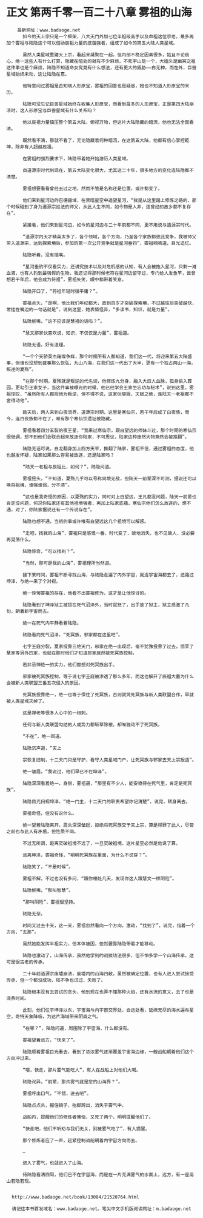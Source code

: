# 正文 第两千零一百二十八章 雾祖的山海
        最新网址：www.badaoge.net
          如今的天上宗只是一个框架，八大天门外加七位半祖级高手以及血祖这位宗老，最多再加个雾祖与陆隐这个可以借助辰祖力量的底蕴强者，组成了如今的第五大陆人类星域。
      
          虽然人类星域重建天上宗，看起来凝聚在一起，但内部不稳定因素很多，姑且不论痕心，绝一这些人有什么打算，隐藏在暗处的就有不少麻烦，不死宇山是一个，大姐头是幽冥之祖这件事也是个麻烦，陆隐不知道命女究竟有什么想法，还有更大的威胁——白无神，而在外，巨兽星域始终未动，这让陆隐在意。
      
          他特意问过雾祖是否知晓人形原宝，雾祖的回答也是疑惑，她也不知道人形原宝的来历。
      
          陆隐可没忘记巨兽星域始终在收集人形原宝，而看到最多的人形原宝，正是第四大陆崩溃时，这人形原宝与巨兽星域有什么关系吗？
      
          他以辰祖力量镇压整个第五大陆，俯视万物，但这片大陆隐藏的暗流，他也无法全部看清。
      
          既然看不清，那就不看了，无论隐藏着何种暗流，在这第五大陆，他都有信心掌控乾坤，除非有人超越辰祖。
      
          在雾祖的强烈要求下，陆隐带着她开始游历人类星域。
      
          自道源宗时代到现在，第五大陆变化很大，尤其这二十年，很多地方的变化连陆隐都不清楚。
      
          雾祖想要看看曾经去过之地，然而不管是名称还是位置，或许都变了。
      
          他们来到星河边的巴德疆域，在黑暗星空中遥望星河，“我是从这里踏上修炼之路的，那个时候碰到了身为道源宗巡法的师父，从此人生不同，如今物是人非，连曾经的故乡都不复存在”。
      
          紧接着，他们来到星河边，如今的星河边与二十年前都不同，更不用说与道源宗时代。
      
          “道源宗内天才精英太多了，各个领域，各个方向，乃至各个家族都彼此竞争，我被师父带入道源宗，达到探索境后，参加的第一次公开竞争就是星河垂钓”，雾祖喃喃道，目光追忆。
      
          陆隐听着，没有插嘴。
      
          “星河垂钓不仅看实力，还讲究技术以及对危机感的认知，有人会被拖入星河，只剩一滩血液，也有人钓到最强悍的生物，我还记得那时候老符在星河边留守过，专门给人发鱼竿，谁曾想若干年后，他会成为符祖”，雾祖失笑，眼中都带着笑意。
      
          陆隐开口了，“符祖年轻时很平庸？”。
      
          雾祖点头，“是啊，他比我们年纪都大，直到百岁才突破探索境，不过越往后突破越快，常挂在嘴边的一句话就是”，说到这里，她表情怪异，“多读书，知识，就是力量”。
      
          陆隐抿嘴，“这不应该是慧祖的话吗？”。
      
          “慧文那家伙喜欢说，知识，不仅仅是力量”，雾祖道。
      
          陆隐无语，好有道理。
      
          “一个个天骄英杰璀璨争辉，那个时候所有人都知道，我们这一代，将迎来第五大陆盛事，但谁也没想到盛事那么恢弘，九山八海，在我们这一代出了大半，更有一个独占两山一海，叛逆的夏殇”。
      
          “在那个时期，夏殇就是叛逆的代名词，他修炼九分身，融入大巨人血脉，孤身偷入葬园，更勾引王家女子，当这件事被曝光的时候，他已经学会王家坐忘功与秘术”，说到这里，雾祖惊叹，“虽然所有人都视他为叛逆，但不得不说，这家伙够狠，天赋之绝，连陆天一老祖都不舍得动他”。
      
          数天后，两人来到白夜流界，道源宗时期，这里是寒仙宗，若干年后成了白夜族，而今，连白夜族都不在了，唯有那个寒仙宗遗址被隐藏。
      
          雾祖看着四分五裂的夜王星，“我来过寒仙宗，跟白望远的师妹斗过，那个时期的寒仙宗很低调，想不到他们会联合起来放逐你陆家，不可思议，陆家这种庞然大物竟然会被推翻”。
      
          陆隐无话可说，白龙翻身加上四方天平，推翻了陆家，雾祖不信，通过雾祖的态度，他也越发怀疑，陆家如果那么容易被放逐，还是陆家吗？
      
          “陆天一老祖与辰祖比，如何？”，陆隐问道。
      
          雾祖摇头，“不知道，夏殇几乎可以号称同境无敌，但陆天一前辈深不可测，据说还可以唤将祖境，谁强谁弱，分不清”。
      
          “这也是我奇怪的原因，以夏殇的实力，同时对上白望远，王凡都没问题，陆天一前辈也肯定没问题，何况你陆家还有其他祖境强者，再加上陆家底蕴，寒仙宗他们怎么放逐的，想不通，对了，你陆家据说还有一个传说存在”。
      
          陆隐也想不通，当初的事或许唯有白望远这几个祖境可以解惑。
      
          “走吧，找我的山海”，雾祖只是感慨一番，时代变了，故地消失，也不见故人，没必要再晃荡什么。
      
          陆隐惊奇，“可以找到？”。
      
          “当然，那可是我的山海”，雾祖理所当然道。
      
          接下来时间，雾祖不断寻找山海，与陆隐走遍了内外宇宙，就连宇宙海都去了，还路过坤泽，与绝一来了个对视。
      
          绝一惊愕雾祖的存在，他看不出雾祖修为，这才是让他惊讶的。
      
          陆隐看到了坤泽狱主被锁在死气沼泽外，当时就怒了，出手放了狱主，狱主感激了几句，朝着新宇宙而去。
      
          绝一在死气内平静看着陆隐。
      
          陆隐看向死气沼泽，“死冥族，邪家都在这里吧”。
      
          七字王庭分裂，夏家投靠三绝天门，邪家在绝一出现后，毫不犹豫投靠了过去，惊呆了慧家等另外四家，也就在那时他们才知道邪家居然被死冥族控制。
      
          若非忌惮绝一的实力，他们都想对死冥族出手。
      
          邪家被死冥族控制，等于说七字王庭被渗透了那么多年，而这也解开了辰祖大墓为什么会被新人类联盟三番五次侵入的原因。
      
          死冥族投靠绝一，绝一也等于保住了死冥族，否则就凭死冥族与新人类联盟合作，早就被人类星域灭掉了。
      
          这是禅老等很多人心中的一根刺。
      
          任何与新人类联盟勾结的人或势力都斩草除根，却唯独动不了死冥族。
      
          “不在”，绝一回道。
      
          陆隐沉声道，“天上
      
          宗恢复旧制，十二天门只是守护，看守人类星域门户，让死冥族与邪家去天上宗报道”。
      
          绝一皱眉，“我说过，他们早已不在坤泽”。
      
          陆隐深深看着绝一，身侧，雾祖道，“那里有不少人，能安稳待在死气里，肯定是死冥族”。
      
          陆隐目光扫视坤泽，“绝一门主，十二天门的职责希望你记清楚”，说完，转身离去。
      
          雾祖奇怪，但没有说什么。
      
          绝一望着陆隐离开，眉头深深皱起，拒绝将死冥族交予天上宗，算是得罪了此人，尽管之前也与此人有矛盾，但性质不同。
      
          不过无所谓，距离突破祖境不远了，一旦突破祖境，这片星空必然是他说了算。
      
          远离坤泽，雾祖奇怪，“明明死冥族在里面，为什么不说穿？”。
      
          陆隐笑了，“不是时候”。
      
          雾祖不解，不过也没有多问，“跟你相处几天，发现你这人跟慧文一样阴险”。
      
          陆隐抿嘴，“那叫智慧”。
      
          “那叫阴险”，雾祖很坚持。
      
          陆隐无奈。
      
          时间又过去十天，这一天，雾祖忽然看向一个方向，激动，“找到了”，说完，指着一个方向，“去那”。
      
          虽然她能发挥半祖实力，但本体被困，依然要靠陆隐带着才能移动。
      
          陆隐也激动了，山海传承，虽然他学到的战技功法很多，但不怕多学一个山海传承，这可是很古老的传承。
      
          二十年前道源宗废墟崩溃，废墟内的山海四散，虽然被确定位置，也有人进入尝试接受传承，但一个都没成功，陆不争也试过，失败了。
      
          陆隐根本没有去尝试的念头，他到现在也弄不懂那种火焰，还有水流的意义，去了也是浪费时间。
      
          此刻，他们位于坤泽以东，宇宙海与内宇宙交界处，自远处看，延绵无尽的海水遍布星空，奇特天象降临，为这片海域带来阴森之气。
      
          “在哪？”，陆隐问道，周围除了宇宙海，什么都没有。
      
          雾祖望着远方，“快来了”。
      
          陆隐顺着雾祖目光看去，看到了浓浓雾气逐渐覆盖宇宙海边缘，一艘战船朝着他们这个方向冲过来。
      
          “喂，快走，那片雾气能吃人”，有人在战船上对他们大喊。
      
          陆隐诧异，“前辈，那片雾气就是您的山海界？”。
      
          雾祖呼出口气，“不错，进去吧”。
      
          陆隐点点头，握住镜子，抬脚跨出，消失于雾气中。
      
          战船内，提醒他们的修炼者懊恼，又死了两个，明明提醒他们了。
      
          “快走吧，他们不听劝与我们无关，别被雾气吃了”，有人提醒。
      
          那个修炼者应了一声，赶紧控制战船朝着内宇宙方向而去。
      
          …
      
          进入了雾气，也就进入了山海。
      
          待陆隐看清四周，他们已不在宇宙海，而是在一片充满雾气的水面上，远方，有一座高山若隐若现。
      
      
      http://www.badaoge.net/book/13084/21520764.html
      
      请记住本书首发域名：www.badaoge.net。笔尖中文手机版阅读网址：m.badaoge.net